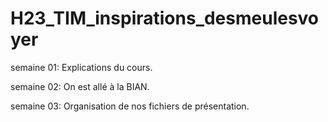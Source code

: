 # H23_TIM_inspirations_desmeulesvoyer

semaine 01: Explications du cours.

semaine 02: On est allé à la BIAN.

semaine 03: Organisation de nos fichiers de présentation.
